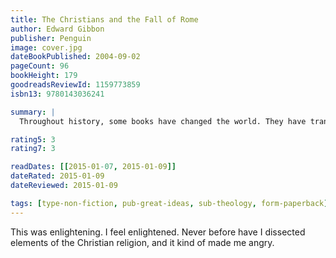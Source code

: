 ```yaml
---
title: The Christians and the Fall of Rome
author: Edward Gibbon
publisher: Penguin
image: cover.jpg
dateBookPublished: 2004-09-02
pageCount: 96
bookHeight: 179
goodreadsReviewId: 1159773859
isbn13: 9780143036241

summary: |
  Throughout history, some books have changed the world. They have transformed the way we see ourselves and each other. They have inspired debate, dissent, war and revolution. They have enlightened, outraged, provoked and comforted. They have enriched lives and destroyed them. Now Penguin brings you the works of the great thinkers, pioneers, radicals and visionaries whose ideas shook civilization, and helped make us who we are.

rating5: 3
rating7: 3

readDates: [[2015-01-07, 2015-01-09]]
dateRated: 2015-01-09
dateReviewed: 2015-01-09

tags: [type-non-fiction, pub-great-ideas, sub-theology, form-paperback]
---
```


This was enlightening. I feel enlightened. Never before have I dissected elements of the Christian religion, and it kind of made me angry.
